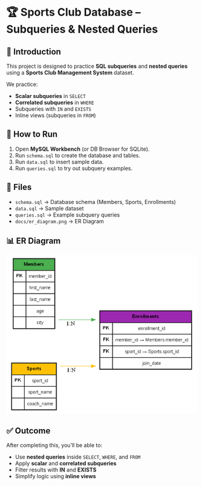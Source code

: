 # 🏆 Sports Club Database – Subqueries & Nested Queries

## 📌 Introduction
This project is designed to practice **SQL subqueries** and **nested queries** using a **Sports Club Management System** dataset.

We practice:
- **Scalar subqueries** in `SELECT`
- **Correlated subqueries** in `WHERE`
- Subqueries with `IN` and `EXISTS`
- Inline views (subqueries in `FROM`)

## 🚀 How to Run
1. Open **MySQL Workbench** (or DB Browser for SQLite).
2. Run `schema.sql` to create the database and tables.
3. Run `data.sql` to insert sample data.
4. Run `queries.sql` to try out subquery examples.

## 📂 Files
- `schema.sql` → Database schema (Members, Sports, Enrollments)
- `data.sql` → Sample dataset  
- `queries.sql` → Example subquery queries  
- `docs/er_diagram.png` → ER Diagram  

## 📊 ER Diagram
![ER Diagram](docs/er_diagram.png)

## ✅ Outcome
After completing this, you’ll be able to:
- Use **nested queries** inside `SELECT`, `WHERE`, and `FROM`
- Apply **scalar** and **correlated subqueries**
- Filter results with **IN** and **EXISTS**
- Simplify logic using **inline views**



